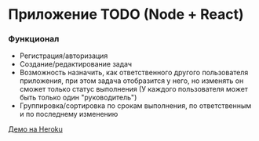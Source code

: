 # Приложение TODO (Node + React)

### Функционал

- Регистрация/авторизация
- Создание/редактирование задач
- Возможность назначить, как ответственного другого пользователя приложения, при этом задача отобразится у него, но изменять он сможет только статус выполнения (У каждого пользователя может быть только один "руководитель")
- Группировка/сортировка по срокам выполнения, по ответственным и по последнему изменению

[Демо на Heroku](https://mytodo-node-react.herokuapp.com/)
